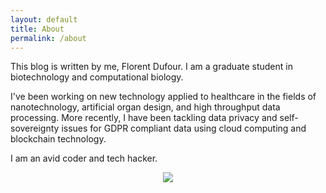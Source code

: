 ```yaml
---
layout: default
title: About
permalink: /about
---
```


This blog is written by me, Florent Dufour. I am a graduate student in biotechnology and computational biology. 

I've been working on new technology applied to healthcare in the fields of nanotechnology, artificial organ design, and high throughput data processing. More recently, I have been tackling data privacy and self-sovereignty issues for GDPR compliant data using cloud computing and blockchain technology.

I am an avid coder and tech hacker.

<center>
<picture>
  <source srcset="/assets/img/macmade-blk.gif" media="(prefers-color-scheme:dark)">
  <img src="/assets/img/macmade-wht.gif">
</picture>
</center>
